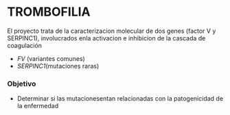 # TROMBOFILIA 
El proyecto trata de la caracterizacion molecular de dos genes (factor V y SERPINC1), involucrados enla activacion e inhibicion de la cascada de coagulación
-  *FV* (variantes comunes)
-  *SERPINC1*(mutaciones raras)
### Objetivo
- Determinar si las mutacionesentan relacionadas con la patogenicidad de la enfermedad
